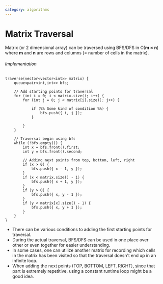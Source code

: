 ```yaml
---
category: algorithms
---
```


# Matrix Traversal
Matrix (or 2 dimensional array) can be traversed using BFS/DFS in O(**m × n**) where **m** and **n** are rows and columns (= number of cells in the matrix).

###### Implementation
```
traverse(vector<vector<int>> matrix) {
	queue<pair<int,int>> bfs;
	
	// Add starting points for traversal
	for (int i = 0; i < matrix.size(); i++) {
		for (int j = 0; j < matrix[i].size(); j++) {
			
			if (%% Some kind of condition %%) {
				bfs.push({ i, j });
			}
			
		}
	}
	
	// Traversal begin using bfs
	while (!bfs.empty()) {
		int x = bfs.front().first;
		int y = bfs.front().second;
		
		// Adding next points from top, bottom, left, right
		if (x > 0) {
			bfs.push({ x - 1, y });
		}
		if (x < matrix.size() - 1) {
			bfs.push({ x + 1, y });
		}
		if (y > 0) {
			bfs.push({ x, y - 1 });
		}
		if (y < matrix[x].size() - 1) {
			bfs.push({ x, y + 1 });
		}
	}
}
```

- There can be various conditions to adding the first starting points for traversal.
- During the actual traversal, BFS/DFS can be used in one place over other or even together for easier understanding.
- In some cases, one can utilize another matrix for recording which cells in the matrix has been visited so that the traversal doesn't end up in an infinite loop.
- When adding the next points (TOP, BOTTOM, LEFT, RIGHT), since that part is extremely repetitive, using a constant runtime loop might be a good idea.
